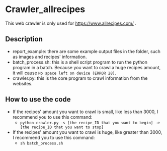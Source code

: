 # Crawler_allrecipes
This web crawler is only used for https://www.allrecipes.com/ .

## Description
- report_example: there are some example output files in the folder, such as images and recipes' information.
- batch_process.sh: this is a shell script program to run the python program in a batch. Because you want to crawl a huge recipes amount, it will cause `No space left on device (ERROR 28)`.
- crawler.py: this is the core program to crawl information from the websites.

## How to use the code 
- If the recipes' amount you want to crawl is small, like less than 3000, I recommend you to use this command:
	* `python crawler.py -s [the recipe_ID that you want to begin] -e [the recipe_ID that you want to stop]`
- If the recipes' amount you want to crawl is huge, like greater than 3000, I recommend you to use this command:
	* `sh batch_process.sh`
